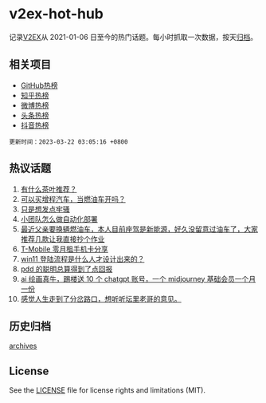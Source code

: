 # v2ex-hot-hub

 记录[V2EX](https://www.v2ex.com/)从 2021-01-06 日至今的热门话题。每小时抓取一次数据，按天[归档](archives)。
 
 ## 相关项目

- [GitHub热榜](https://github.com/lonnyzhang423/github-hot-hub)
- [知乎热榜](https://github.com/lonnyzhang423/zhihu-hot-hub)
- [微博热榜](https://github.com/lonnyzhang423/weibo-hot-hub)
- [头条热榜](https://github.com/lonnyzhang423/toutiao-hot-hub)
- [抖音热榜](https://github.com/lonnyzhang423/douyin-hot-hub)


 `更新时间：2023-03-22 03:05:16 +0800`

## 热议话题

1. [有什么茶叶推荐？](https://www.v2ex.com/t/925732)
1. [可以买增程汽车，当燃油车开吗？](https://www.v2ex.com/t/925761)
1. [只是想发点牢骚](https://www.v2ex.com/t/925826)
1. [小团队怎么做自动化部署](https://www.v2ex.com/t/925752)
1. [最近父亲要换辆燃油车，本人目前座驾是新能源，好久没留意过油车了，大家推荐几款让我直接抄个作业](https://www.v2ex.com/t/925736)
1. [T-Mobile 零月租手机卡分享](https://www.v2ex.com/t/925836)
1. [win11 登陆流程是什么人才设计出来的？](https://www.v2ex.com/t/925798)
1. [pdd 的聪明总算得到了点回报](https://www.v2ex.com/t/925860)
1. [ai 绘画真牛，踢楼送 10 个 chatgpt 账号，一个 midjourney 基础会员一个月一份](https://www.v2ex.com/t/925850)
1. [感觉人生走到了分岔路口，想听听坛里老哥的意见。](https://www.v2ex.com/t/925731)

## 历史归档

[archives](archives)

## License

See the [LICENSE](LICENSE) file for license rights and limitations (MIT).
